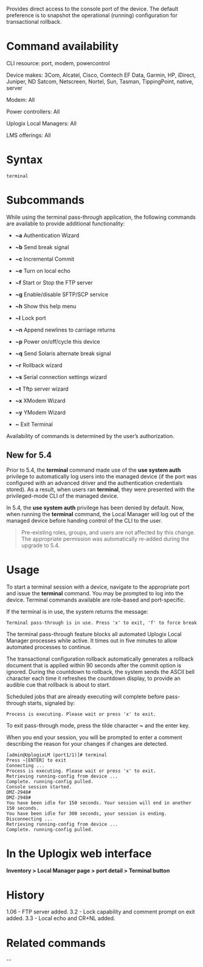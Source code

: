 <!-- 5.4 -->

Provides direct access to the console port of the device. The default preference is to snapshot the operational (running) configuration for transactional rollback.

# Command availability 

CLI resource: port, modem, powercontrol

Device makes: 3Com, Alcatel, Cisco, Comtech EF Data, Garmin, HP, iDirect, Juniper, ND Satcom, Netscreen, Nortel, Sun, Tasman, TippingPoint, native, server

Modem: All

Power controllers: All

Uplogix Local Managers: All

LMS offerings: All

# Syntax 

```
terminal
```

# Subcommands 

While using the terminal pass-through application, the following commands are available to provide additional functionality:

* **~a** Authentication Wizard

* **~b** Send break signal

* **~c** Incremental Commit

* **~e** Turn on local echo

* **~f** Start or Stop the FTP server

* **~g** Enable/disable SFTP/SCP service

* **~h** Show this help menu

* **~l** Lock port

* **~n** Append newlines to carriage returns

* **~p** Power on/off/cycle this device

* **~q** Send Solaris alternate break signal

* **~r** Rollback wizard

* **~s** Serial connection settings wizard

* **~t** Tftp server wizard

* **~x** XModem Wizard

* **~y** YModem Wizard

* **~**  Exit Terminal

Availability of commands is determined by the user’s authorization.

## New for 5.4

Prior to 5.4, the **terminal** command made use of the **use system auth** privilege to automatically log users into the managed device (if the port was configured with an advanced driver and the authentication credentials stored). As a result, when users ran **terminal**, they were presented with the privileged-mode CLI of the managed device.

In 5.4, the **use system auth** privilege has been denied by default. Now, when running the **terminal** command, the Local Manager will log out of the managed device before handing control of the CLI to the user.

> Pre-existing roles, groups, and users are not affected by this change. The appropriate permission was automatically re-added during the upgrade to 5.4.

# Usage 

To start a terminal session with a device, navigate to the appropriate port and issue the **terminal** command. You may be prompted to log into the device. Terminal commands available are role-based and port-specific.

If the terminal is in use, the system returns the message:

```
Terminal pass-through is in use. Press 'x' to exit, 'f' to force break 
```
The terminal pass-through feature blocks all automated Uplogix Local Manager processes while active. It times out in five minutes to allow automated processes to continue.

The transactional configuration rollback automatically generates a rollback document that is applied within 90 seconds after the commit option is ignored. During the countdown to rollback, the system sends the ASCII bell character each time it refreshes the countdown display, to provide an audible cue that rollback is about to start.

Scheduled jobs that are already executing will complete before pass-through starts, signaled by:

```
Process is executing. Please wait or press 'x' to exit. 
```

To exit pass-through mode, press the tilde character **~** and the enter key.

When you end your session, you will be prompted to enter a comment describing the reason for your changes if changes are detected.

```
[admin@UplogixLM (port1/1)]# terminal
Press ~[ENTER] to exit
Connecting ...
Process is executing. Please wait or press 'x' to exit.
Retrieving running-config from device ...
Complete. running-config pulled.
Console session started.
DMZ-2948#
DMZ-2948#
You have been idle for 150 seconds. Your session will end in another 150 seconds.
You have been idle for 300 seconds, your session is ending.
Disconnecting ...
Retrieving running-config from device ...
Complete. running-config pulled.
```

# In the Uplogix web interface

**Inventory > Local Manager page > port detail > Terminal button**

# History 

1.06 - FTP server added.
3.2 - Lock capability and comment prompt on exit added.
3.3 - Local echo and CR+NL added.

# Related commands 
--
